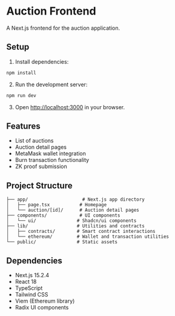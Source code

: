 # Auction Frontend

A Next.js frontend for the auction application.

## Setup

1. Install dependencies:
```bash
npm install
```

2. Run the development server:
```bash
npm run dev
```

3. Open [http://localhost:3000](http://localhost:3000) in your browser.

## Features

- List of auctions
- Auction detail pages
- MetaMask wallet integration
- Burn transaction functionality
- ZK proof submission

## Project Structure

```
├── app/                    # Next.js app directory
│   ├── page.tsx           # Homepage
│   └── auction/[id]/      # Auction detail pages
├── components/            # UI components
│   └── ui/               # Shadcn/ui components
├── lib/                  # Utilities and contracts
│   ├── contracts/        # Smart contract interactions
│   └── ethereum/         # Wallet and transaction utilities
└── public/               # Static assets
```

## Dependencies

- Next.js 15.2.4
- React 18
- TypeScript
- Tailwind CSS
- Viem (Ethereum library)
- Radix UI components

